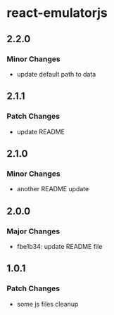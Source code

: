 # react-emulatorjs

## 2.2.0

### Minor Changes

- update default path to data

## 2.1.1

### Patch Changes

- update README

## 2.1.0

### Minor Changes

- another README update

## 2.0.0

### Major Changes

- fbe1b34: update README file

## 1.0.1

### Patch Changes

- some js files cleanup
